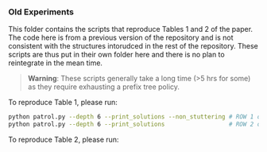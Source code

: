 ### Old Experiments

This folder contains the scripts that reproduce Tables 1 and 2 of the paper. The code here is from a previous version of the repository and is not consistent with the structures intorudced in the rest of the repository. These scripts are thus put in their own folder here and there is no plan to reintegrate in the mean time. 

> **Warning**: These scripts generally take a long time (>5 hrs for some) as they require exhausting a prefix tree policy.

To reproduce Table 1, please run:

```bash
python patrol.py --depth 6 --print_solutions --non_stuttering # ROW 1 of TABLE 1  
python patrol.py --depth 6 --print_solutions                  # ROW 2 of TABLE 1
```

To reproduce Table 2, please run:
```bash

```